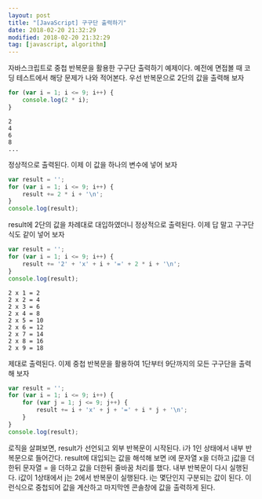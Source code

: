 ```yaml
---
layout: post
title: "[JavaScript] 구구단 출력하기"
date: 2018-02-20 21:32:29
modified: 2018-02-20 21:32:29
tag: [javascript, algorithm]
---
```


자바스크립트로 중첩 반복문을 활용한 구구단 출력하기 예제이다. 예전에 면접볼 때 코딩 테스트에서 해당 문제가 나와 적어본다. 우선 반복문으로 2단의 값을 출력해 보자

```javascript
for (var i = 1; i <= 9; i++) {
    console.log(2 * i);
}
```
```
2  
4  
6  
8  
...
```

정상적으로 출력된다. 이제 이 값을 하나의 변수에 넣어 보자

```javascript
var result = '';
for (var i = 1; i <= 9; i++) {
    result += 2 * i + '\n';
}
console.log(result);
```

result에 2단의 값을 차례대로 대입하였더니 정상적으로 출력된다. 이제 답 말고 구구단식도 같이 넣어 보자

```javascript
var result = '';
for (var i = 1; i <= 9; i++) {
    result += '2' + 'x' + i + '=' + 2 * i + '\n';
}
console.log(result);
```
```
2 x 1 = 2  
2 x 2 = 4  
2 x 3 = 6  
2 x 4 = 8  
2 x 5 = 10  
2 x 6 = 12  
2 x 7 = 14  
2 x 8 = 16  
2 x 9 = 18  
```

제대로 출력된다. 이제 중첩 반복문을 활용하여 1단부터 9단까지의 모든 구구단을 출력해 보자

```javascript
var result = '';
for (var i = 1; i <= 9; i++) {
    for (var j = 1; j <= 9; j++) {
        result += i + 'x' + j + '=' + i * j + '\n';
    }
}
console.log(result);
```

로직을 살펴보면, result가 선언되고 외부 반복문이 시작된다. i가 1인 상태에서 내부 반복문으로 들어간다. result에 대입되는 값을 해석해 보면 i에 문자열 x을 더하고 j값을 더한뒤 문자열 = 을 더하고 값을 더한뒤 줄바꿈 처리를 했다. 내부 반복문이 다시 실행된다. i값이 1상태에서 j는 2에서 반복문이 실행된다. i는 몇단인지 구분되는 값이 된다. 이런식으로 중첩되어 값을 계산하고 마지막엔 콘솔창에 값을 출력하게 된다.
